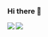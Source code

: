 ### Hi there 👋

<a href="https://github.com/Luis-C/github-readme-stats">
  <img align="left" src="https://github-readme-stats.vercel.app/api/pin/?username=Luis-C&repo=github-readme-stats" />
</a>
<a href="https://github.com/Luis-C/convoychat">
  <img align="left" src="https://github-readme-stats.vercel.app/api/pin/?username=Luis-C&show_icons=true&count_private=true" />
</a>

<!--
**Luis-C/Luis-C** is a ✨ _special_ ✨ repository because its `README.md` (this file) appears on your GitHub profile.

Here are some ideas to get you started:

- 🔭 I’m currently working on ...
- 🌱 I’m currently learning ...
- 👯 I’m looking to collaborate on ...
- 🤔 I’m looking for help with ...
- 💬 Ask me about ...
- 📫 How to reach me: ...
- 😄 Pronouns: ...
- ⚡ Fun fact: ...
-->
